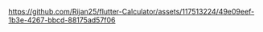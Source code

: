 

https://github.com/Rijan25/flutter-Calculator/assets/117513224/49e09eef-1b3e-4267-bbcd-88175ad57f06

